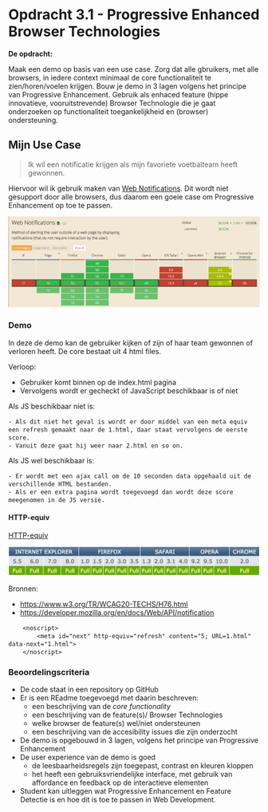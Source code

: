 # Opdracht 3.1 - Progressive Enhanced Browser Technologies

**De opdracht:**

Maak een demo op basis van een use case. Zorg dat alle gbruikers, met alle browsers, in iedere context minimaal de core functionaliteit te zien/horen/voelen krijgen. Bouw je demo in 3 lagen volgens het principe van Progressive Enhancement. Gebruik als enhaced feature (hippe innovatieve, vooruitstrevende) Browser Technologie die je gaat onderzoeken op functionaliteit toegankelijkheid en (browser) ondersteuning.

## Mijn Use Case

> Ik wil een notificatie krijgen als mijn favoriete voetbalteam heeft gewonnen.

Hiervoor wil ik gebruik maken van [Web Notifications](https://notifications.spec.whatwg.org/). Dit wordt niet gesupport door alle browsers, dus daarom een goeie case om Progressive Enhancement op toe te passen. 

![alt text](readme_images/can_i_use.png "Can i use")

### Demo

In deze de demo kan de gebruiker kijken of zijn of haar team gewonnen of verloren heeft. De core bestaat uit 4 html files. 

Verloop:

- Gebruiker komt binnen op de index.html pagina
- Vervolgens wordt er gecheckt of JavaScript beschikbaar is of niet

Als JS beschikbaar niet is:

	- Als dit niet het geval is wordt er door middel van een meta equiv een refresh gemaakt naar de 1.html, daar staat vervolgens de eerste score.
	- Vanuit deze gaat hij weer naar 2.html en so on.

Als JS wel beschikbaar is:

	- Er wordt met een ajax call om de 10 seconden data opgehaald uit de verschillende HTML bestanden. 
	- Als er een extra pagina wordt toegevoegd dan wordt deze score meegenomen in de JS versie. 

#### HTTP-equiv

[HTTP-equiv](http://reference.sitepoint.com/html/meta/http-equiv)

![alt text](readme_images/equiv-compat.png "Compatibility http-equiv")	

Bronnen: 

- https://www.w3.org/TR/WCAG20-TECHS/H76.html
- https://developer.mozilla.org/en/docs/Web/API/notification

```
	<noscript>
		<meta id="next" http-equiv="refresh" content="5; URL=1.html" data-next="1.html">
	</noscript>
```


### Beoordelingscriteria

- De code staat in een repository op GitHub
- Er is een REadme toegevoegd met daarin beschreven:
	- een beschrijving van de *core functionality*
	- een beschrijving van de feature(s)/ Browser Technologies
	- welke browser de feature(s) wel/niet ondersteunen
	- een beschrijving van de accesibility issues die zijn onderzocht
- De demo is opgebouwd in 3 lagen, volgens het principe van Progressive Enhancement
- De user experience van de demo is goed
	- de leesbaarheidsregels zijn toegepast, contrast en kleuren kloppen
	- het heeft een gebruiksvriendelijke interface, met gebruik van affordance en feedback op de interactieve elementen
- Student kan uitleggen wat Progressive Enhancement en Feature Detectie is en hoe dit is toe te passen in Web Development.